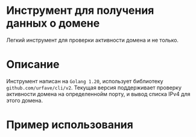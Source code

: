 # Инструмент для получения данных о домене
Легкий инструмент для проверки активности домена и не только. 
# Описание
Инструмент написан на ```Golang 1.20```, использует библиотеку ```github.com/urfave/cli/v2```. Текущая версия
поддерживает проверку активности домена на определеннойм порту, и вывод списка IPv4 для этого домена.
# Пример использования
